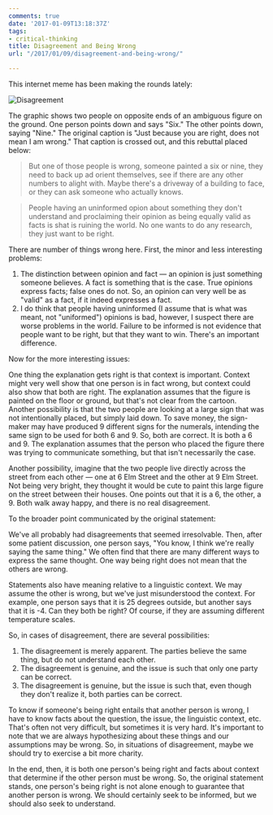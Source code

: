 ```yaml
---
comments: true
date: '2017-01-09T13:18:37Z'
tags:
- critical-thinking
title: Disagreement and Being Wrong
url: "/2017/01/09/disagreement-and-being-wrong/"

---
```

This internet meme has been making the rounds lately:

![Disagreement](images/2017/disagreement.jpg)

The graphic shows two people on opposite ends of an ambiguous figure on the ground. One person points down and says "Six." The other points down, saying "Nine." The original caption is "Just because you are right, does not mean I am wrong." That caption is crossed out, and this rebuttal placed below:

>But one of those people is wrong, someone painted a six or nine, they need to back up ad orient themselves, see if there are any other numbers to alight with. Maybe there's a driveway of a building to face, or they can ask someone who actually knows.

>People having an uninformed opion about something they don't understand and proclaiming their opinion as being equally valid as facts is shat is ruining the world. No one wants to do any research, they just want to be right.


There are number of things wrong here. First, the minor and less interesting problems:

1. The distinction between opinion and fact — an opinion is just something someone believes. A fact is something that is the case. True opinions express facts; false ones do not. So, an opinion can very well be as "valid" as a fact, if it indeed expresses a fact.
2. I do think that people having uninformed (I assume that is what was meant, not "uniformed") opinions is bad, however, I suspect there are worse problems in the world. Failure to be informed is not evidence that people want to be right, but that they want to win. There's an important difference.

Now for the more interesting issues:

One thing the explanation gets right is that context is important. Context might very well show that one person is in fact wrong, but context could also show that both are right. The explanation assumes that the figure is painted on the floor or ground, but that's not clear from the cartoon. Another possibility is that the two people are looking at a large sign that was not intentionally placed, but simply laid down. To save money, the sign-maker may have produced 9 different signs for the numerals, intending the same sign to be used for both 6 and 9. So, both are correct. It is both a 6 and 9. The explanation assumes that the person who placed the figure there was trying to communicate something, but that isn't necessarily the case.

Another possibility, imagine that the two people live directly across the street from each other — one at 6 Elm Street and the other at 9 Elm Street. Not being very bright, they thought it would be cute to paint this large figure on the street between their houses. One points out that it is a 6, the other, a 9. Both walk away happy, and there is no real disagreement.

To the broader point communicated by the original statement:

We've all probably had disagreements that seemed irresolvable. Then, after some patient discussion, one person says, "You know, I think we're really saying the same thing." We often find that there are many different ways to express the same thought. One way being right does not mean that the others are wrong.

Statements also have meaning relative to a linguistic context. We may assume the other is wrong, but we've just misunderstood the context. For example, one person says that it is 25 degrees outside, but another says that it is -4. Can they both be right? Of course, if they are assuming different temperature scales.

So, in cases of disagreement, there are several possibilities:

1. The disagreement is merely apparent. The parties believe the same thing, but do not understand each other.
2. The disagreement is genuine, and the issue is such that only one party can be correct.
3. The disagreement is genuine, but the issue is such that, even though they don't realize it, both parties can be correct.

To know if someone's being right entails that another person is wrong, I have to know facts about the question, the issue, the linguistic context, etc. That's often not very difficult, but sometimes it is very hard. It's important to note that we are always hypothesizing about these things and our assumptions may be wrong. So, in situations of disagreement, maybe we should try to exercise a bit more charity.

In the end, then, it is both one person's being right and facts about context that determine if the other person must be wrong. So, the original statement stands, one person's being right is not alone enough to guarantee that another person is wrong. We should certainly seek to be informed, but we should also seek to understand.

